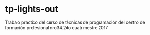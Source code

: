 # tp-lights-out

Trabajo practico del curso de técnicas de programación del centro de formación profesional nro34.2do cuatrimestre 2017